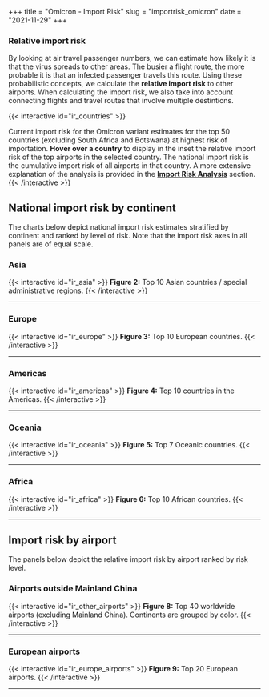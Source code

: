 +++
title = "Omicron - Import Risk"
slug = "importrisk_omicron"
date = "2021-11-29"
+++



### Relative import risk

By looking at air travel passenger numbers, we can estimate how likely it is that the virus spreads to other areas. The busier a flight route, the more probable it is that an infected passenger travels this route. Using these probabilistic concepts, we calculate the **relative import risk** to other airports. When calculating the import risk, we also take into account connecting flights and travel routes that involve multiple destintions.


{{< interactive id="ir_countries" >}}

Current import risk for the Omicron variant estimates for the top 50 countries (excluding South Africa and Botswana) at highest risk of importation. **Hover over a country** to display in the inset the relative import risk of the top airports in the selected country. The national import risk is the cumulative import risk of all airports in that country. A more extensive explanation of the analysis is provided in the **[Import Risk Analysis]()** section.
{{< /interactive >}}


## National import risk by continent

The charts below depict national import risk estimates stratified by continent and ranked by level of risk. Note that the import risk axes in all panels are of equal scale.
### Asia

{{< interactive id="ir_asia" >}}
**Figure 2:** Top 10 Asian countries / special administrative regions.
{{< /interactive >}}

---

### Europe

{{< interactive id="ir_europe" >}}
**Figure 3:** Top 10 European countries.
{{< /interactive >}}

---

### Americas

{{< interactive id="ir_americas" >}}
**Figure 4:** Top 10 countries in the Americas.
{{< /interactive >}}


---

### Oceania

{{< interactive id="ir_oceania" >}}
**Figure 5:** Top 7 Oceanic countries.
{{< /interactive >}}

---

### Africa

{{< interactive id="ir_africa" >}}
**Figure 6:** Top 10 African countries.
{{< /interactive >}}

---

## Import risk by airport

The panels below depict the relative import risk by airport ranked by risk level.


### Airports outside Mainland China

{{< interactive id="ir_other_airports" >}}
**Figure 8:** Top 40 worldwide airports (excluding Mainland China). Continents are grouped by color.
{{< /interactive >}}

---

### European airports

{{< interactive id="ir_europe_airports" >}}
**Figure 9:** Top 20 European airports.
{{< /interactive >}}

---
